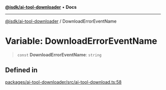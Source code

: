 [**@isdk/ai-tool-downloader**](../README.md) • **Docs**

***

[@isdk/ai-tool-downloader](../globals.md) / DownloadErrorEventName

# Variable: DownloadErrorEventName

> `const` **DownloadErrorEventName**: `string`

## Defined in

[packages/ai-tool-downloader/src/ai-tool-download.ts:58](https://github.com/isdk/ai-tool-download.js/blob/1180561ce090d8a20a34e4d599228106f8c15a5b/src/ai-tool-download.ts#L58)
